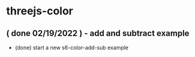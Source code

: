 # threejs-color

## ( done 02/19/2022 ) - add and subtract example
* (done) start a new s6-color-add-sub example